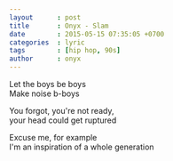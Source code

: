 ```yaml
---
layout      : post
title       : Onyx - Slam
date        : 2015-05-15 07:35:05 +0700
categories  : lyric
tags        : [hip hop, 90s]
author      : onyx
---
```


Let the boys be boys  
Make noise b-boys

You forgot, you're not ready,  
your head could get ruptured

Excuse me, for example  
I'm an inspiration of a whole generation

